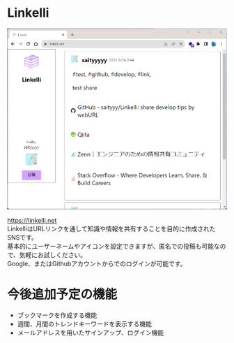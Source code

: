 # Linkelli

<img width="700" src="./demo.png">  

https://linkelli.net  
LinkelliはURLリンクを通して知識や情報を共有することを目的に作成されたSNSです。  
基本的にユーザーネームやアイコンを設定できますが、匿名での投稿も可能なので、気軽にお試しください。  
Google、またはGithubアカウントからでのログインが可能です。  

# 今後追加予定の機能
- ブックマークを作成する機能
- 週間、月間のトレンドキーワードを表示する機能
- メールアドレスを用いたサインアップ、ログイン機能
